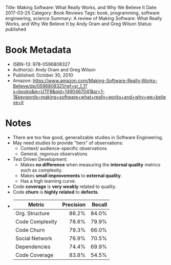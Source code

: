 Title: Making Software: What Really Works, and Why We Believe It
Date: 2017-03-25
Category: Book Reviews
Tags: book, programming, software engineering, science
Summary: A review of Making Software: What Really Works, and Why We Believe It by Andy Oram and Greg Wilson
Status: published

# Book Metadata
* ISBN-13: 978-0596808327
* Author(s): Andy Oram and Greg Wilson
* Published: October 30, 2010
* Amazon: https://www.amazon.com/Making-Software-Really-Works-Believe/dp/0596808321/ref=sr_1_1?s=books&ie=UTF8&qid=1490467041&sr=1-1&keywords=making+software+what+really+works+and+why+we+believe+it

# Notes
* There are too few good, generalizable studies in Software Engineering.
* May need studies to provide "tiers" of observations:
    * Context/ audience-specific observations
    * General, regorous observations
* Test Driven Development:
    * Makes **no difference** when measuring the **internal quality** metrics such as complexity.
    * Makes **small improvements** to **external quality**.
    * Has a high learning curve.
* Code **coverage** is **very weakly** related to quality.
* Code **churn** is **highly related** to **defects**.
* | Metric          | Precision | Recall |
  | --------------- | ---------:| ------:|
  | Org. Structure  | 86.2%     | 84.0%  |
  | Code Complexity | 78.6%     | 79.9%  |
  | Code Churn      | 79.3%     | 66.0%  |
  | Social Network  | 76.9%     | 70.5%  |
  | Dependencies    | 74.4%     | 69.9%  |
  | Code Coverage   | 83.8%     | 54.5%  |
